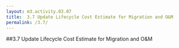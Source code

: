 ```yaml
---
layout: m3.activity.03.07
title: 	3.7 Update Lifecycle Cost Estimate for Migration and O&M	
permalink: /3.7/
---
```

##3.7 Update Lifecycle Cost Estimate for Migration and O&M
